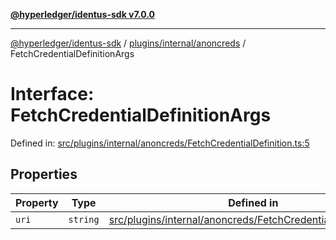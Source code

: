 [**@hyperledger/identus-sdk v7.0.0**](../../../../README.md)

***

[@hyperledger/identus-sdk](../../../../README.md) / [plugins/internal/anoncreds](../README.md) / FetchCredentialDefinitionArgs

# Interface: FetchCredentialDefinitionArgs

Defined in: [src/plugins/internal/anoncreds/FetchCredentialDefinition.ts:5](https://github.com/hyperledger/identus-edge-agent-sdk-ts/blob/96423ee84b124a31ce63036d9d623d1cb73a13c2/src/plugins/internal/anoncreds/FetchCredentialDefinition.ts#L5)

## Properties

| Property | Type | Defined in |
| ------ | ------ | ------ |
| <a id="uri"></a> `uri` | `string` | [src/plugins/internal/anoncreds/FetchCredentialDefinition.ts:6](https://github.com/hyperledger/identus-edge-agent-sdk-ts/blob/96423ee84b124a31ce63036d9d623d1cb73a13c2/src/plugins/internal/anoncreds/FetchCredentialDefinition.ts#L6) |
